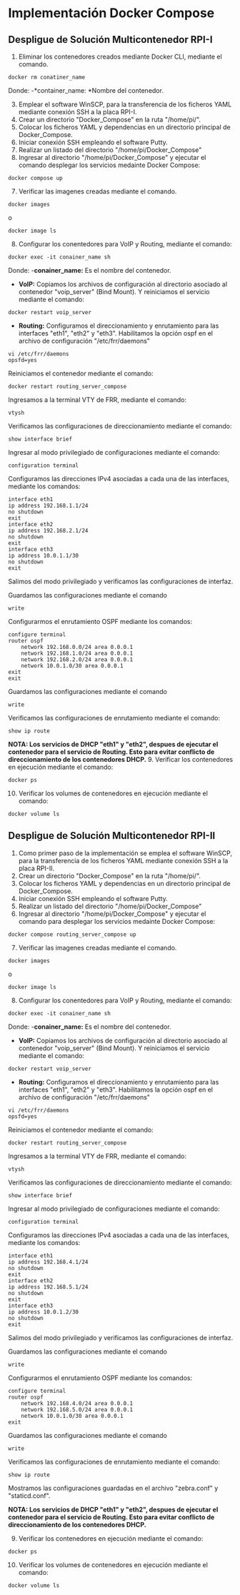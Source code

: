 # Implementación Docker Compose

## Despligue de Solución Multicontenedor RPI-I
1. Eliminar los contenedores creados mediante Docker CLI, mediante el comando.

```shell
docker rm conatiner_name
```
Donde:
-*container_name: *Nombre del contenedor.



3.  Emplear el software WinSCP, para la transferencia de los ficheros YAML mediante conexión SSH a la placa RPI-I.
4. Crear un directorio "Docker_Compose" en la ruta "/home/pi/".
5. Colocar los ficheros YAML y dependencias en un directorio principal de Docker_Compose.
6. Iniciar conexión SSH empleando el software Putty.
7. Realizar un listado del directorio "/home/pi/Docker_Compose"
8. Ingresar al directorio "/home/pi/Docker_Compose" y ejecutar el comando desplegar los servicios medainte Docker Compose:

```shell
docker compose up
```



7. Verificar las imagenes creadas mediante el comando.
```shell
docker images
```
o
```shell
docker image ls
```

8. Configurar los conentedores para VoIP y Routing, mediante el comando:
```shell
docker exec -it conainer_name sh
```
Donde:
-**conainer_name:** Es el nombre del contenedor.
- **VoIP:** Copiamos los archivos de configuración al directorio asociado al contenedor "voip_server" (Bind Mount).
Y reiniciamos el servicio mediante el comando:
```shell
docker restart voip_server
```



- **Routing:** Configuramos el direccionamiento y enrutamiento para las interfaces "eth1", "eth2" y "eth3".
Habilitamos la opción ospf en el archivo de configuración "/etc/frr/daemons"
```shell
vi /etc/frr/daemons
opsfd=yes
```
Reiniciamos el contenedor mediante el comando:
```shell
docker restart routing_server_compose
```
Ingresamos a la terminal VTY de FRR, mediante el comando:
```shell
vtysh
```
Verificamos las configuraciones de direccionamiento mediante el comando:
```shell
show interface brief
```
Ingresar al modo privilegiado de configuraciones mediante el comando:
```shell
configuration terminal
```
Configuramos las direcciones IPv4 asociadas a cada una de las interfaces, mediante los comandos:
```shell
interface eth1
ip address 192.168.1.1/24
no shutdown
exit
interface eth2
ip address 192.168.2.1/24
no shutdown
exit
interface eth3
ip address 10.0.1.1/30 
no shutdown
exit
```

Salimos del modo privilegiado y verificamos las configuraciones de interfaz.

Guardamos las configuraciones mediante el comando
```shell
write
```
Configurarmos el enrutamiento OSPF mediante los comandos:
```shell
configure terminal
router ospf
	network 192.168.0.0/24 area 0.0.0.1
	network 192.168.1.0/24 area 0.0.0.1
	network 192.168.2.0/24 area 0.0.0.1
	network 10.0.1.0/30 area 0.0.0.1
exit
exit
```
Guardamos las configuraciones mediante el comando
```shell
write
```
Verificamos las configuraciones de enrutamiento mediante el comando:
```shell
show ip route
```

**NOTA: Los servicios de DHCP "eth1" y "eth2", despues de ejecutar el contenedor para el servicio de Routing. Esto para evitar conflicto de direccionamiento de los contenedores DHCP.**
9. Verificar los contenedores en ejecución mediante el comando:

```shell
docker ps
```

10. Verificar los volumes de contenedores en ejecución mediante el comando:

```shell
docker volume ls
```
## Despligue de Solución Multicontenedor RPI-II

1. Como primer paso de la implementación se emplea el software WinSCP, para la transferencia de los ficheros YAML mediante conexión SSH a la placa RPI-II.
2. Crear un directorio "Docker_Compose" en la ruta "/home/pi/".
3. Colocar los ficheros YAML y dependencias en un directorio principal de Docker_Compose.
4. Iniciar conexión SSH empleando el software Putty.
5. Realizar un listado del directorio "/home/pi/Docker_Compose"
6. Ingresar al directorio "/home/pi/Docker_Compose" y ejecutar el comando para desplegar los servicios medainte Docker Compose:
   
```shell
docker compose routing_server_compose up
```


7. Verificar las imagenes creadas mediante el comando.

```shell
docker images
```
o
```shell
docker image ls
```

8. Configurar los conentedores para VoIP y Routing, mediante el comando:

```shell
docker exec -it conainer_name sh
```

Donde:
-**conainer_name:** Es el nombre del contenedor.
- **VoIP:** Copiamos los archivos de configuración al directorio asociado al contenedor "voip_server" (Bind Mount).
Y reiniciamos el servicio mediante el comando:

```shell
docker restart voip_server
```

- **Routing:** Configuramos el direccionamiento y enrutamiento para las interfaces "eth1", "eth2" y "eth3".
Habilitamos la opción ospf en el archivo de configuración "/etc/frr/daemons"

```shell
vi /etc/frr/daemons
opsfd=yes
```

Reiniciamos el contenedor mediante el comando:

```shell
docker restart routing_server_compose
```

Ingresamos a la terminal VTY de FRR, mediante el comando:

```shell
vtysh
```

Verificamos las configuraciones de direccionamiento mediante el comando:

```shell
show interface brief
```
Ingresar al modo privilegiado de configuraciones mediante el comando:

```shell
configuration terminal
```

Configuramos las direcciones IPv4 asociadas a cada una de las interfaces, mediante los comandos:

```shell
interface eth1
ip address 192.168.4.1/24
no shutdown
exit
interface eth2
ip address 192.168.5.1/24
no shutdown
exit
interface eth3
ip address 10.0.1.2/30 
no shutdown
exit
```

Salimos del modo privilegiado y verificamos las configuraciones de interfaz.

Guardamos las configuraciones mediante el comando

```shell
write
```

Configurarmos el enrutamiento OSPF mediante los comandos:

```shell
configure terminal
router ospf
	network 192.168.4.0/24 area 0.0.0.1
	network 192.168.5.0/24 area 0.0.0.1
	network 10.0.1.0/30 area 0.0.0.1
exit
```

Guardamos las configuraciones mediante el comando

```shell
write
```

Verificamos las configuraciones de enrutamiento mediante el comando:

```shell
show ip route
```

Mostramos las configuraciones guardadas en el archivo "zebra.conf" y "staticd.conf".

**NOTA: Los servicios de DHCP "eth1" y "eth2", despues de ejecutar el contenedor para el servicio de Routing. Esto para evitar conflicto de direccionamiento de los contenedores DHCP.**

9. Verificar los contenedores en ejecución mediante el comando:

```shell
docker ps
```

10. Verificar los volumes de contenedores en ejecución mediante el comando:

```shell
docker volume ls
```

